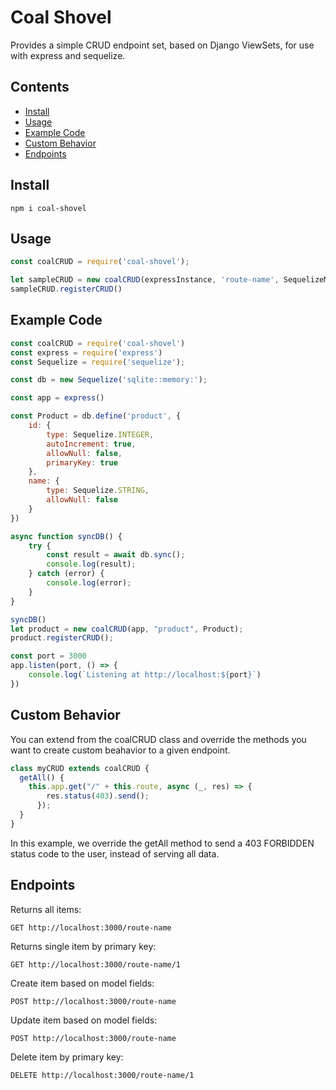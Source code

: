 # Coal Shovel
Provides a simple CRUD endpoint set, based on Django ViewSets, for use with express and sequelize.

## Contents
- [Install](#install)
- [Usage](#usage)
- [Example Code](#example-code)
- [Custom Behavior](#custom-behavior)
- [Endpoints](#endpoints)

## Install
```
npm i coal-shovel
```

## Usage
```javascript
const coalCRUD = require('coal-shovel');

let sampleCRUD = new coalCRUD(expressInstance, 'route-name', SequelizeModel);
sampleCRUD.registerCRUD()
```

## Example Code
```javascript
const coalCRUD = require('coal-shovel')
const express = require('express')
const Sequelize = require('sequelize');

const db = new Sequelize('sqlite::memory:');

const app = express()

const Product = db.define('product', {
    id: {
        type: Sequelize.INTEGER,
        autoIncrement: true,
        allowNull: false,
        primaryKey: true
    },
    name: {
        type: Sequelize.STRING,
        allowNull: false
    }
})

async function syncDB() {
    try {
        const result = await db.sync();
        console.log(result);
    } catch (error) {
        console.log(error);
    }
}

syncDB()
let product = new coalCRUD(app, "product", Product);
product.registerCRUD();

const port = 3000
app.listen(port, () => {
    console.log(`Listening at http://localhost:${port}`)
})
```

## Custom Behavior
You can extend from the coalCRUD class and override the methods you want to create custom beahavior to a given endpoint.
```javascript
class myCRUD extends coalCRUD {
  getAll() {
    this.app.get("/" + this.route, async (_, res) => {
        res.status(403).send();
      });
  }
}
```
In this example, we override the getAll method to send a 403 FORBIDDEN status code to the user, instead of serving all data.

## Endpoints
Returns all items:
```
GET http://localhost:3000/route-name
```
Returns single item by primary key:
```
GET http://localhost:3000/route-name/1
```
Create item based on model fields:
```
POST http://localhost:3000/route-name
```
Update item based on model fields:
```
POST http://localhost:3000/route-name
```
Delete item by primary key:
```
DELETE http://localhost:3000/route-name/1
```
